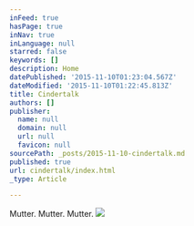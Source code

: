 ```yaml
---
inFeed: true
hasPage: true
inNav: true
inLanguage: null
starred: false
keywords: []
description: Home
datePublished: '2015-11-10T01:23:04.567Z'
dateModified: '2015-11-10T01:22:45.813Z'
title: Cindertalk
authors: []
publisher:
  name: null
  domain: null
  url: null
  favicon: null
sourcePath: _posts/2015-11-10-cindertalk.md
published: true
url: cindertalk/index.html
_type: Article

---
```

Mutter. Mutter. Mutter.
![](https://the-grid-user-content.s3-us-west-2.amazonaws.com/ab6ee9c5-e66a-47a9-8b5b-ca2bc257bf85.jpg)
